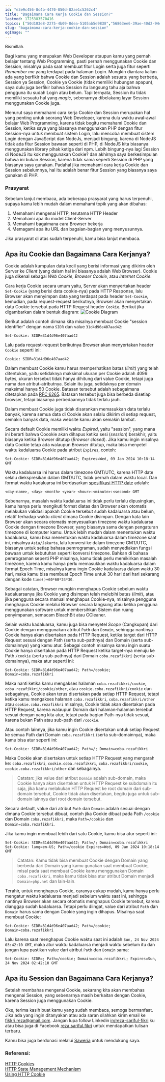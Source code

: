 ```yaml
---
id: "e3e9c456-8c4b-4470-850d-82ae1c5262c4"
title: "Bagaimana Cara Kerja Cookie dan Session?"
lastmod: 1725383570416
topics: ["50d103e8-2275-4b09-8dea-5105ab5e9838","56863ee6-39ae-40d2-94ca-34e0805ce291","b2ded9c2-dea9-4427-a4aa-3b5a24e89468","cdc80207-597b-4fb7-b572-53b68c9f1a78","3b2bf050-b69c-4438-b3d9-ed0a3a5e0911"]
slug: "bagaimana-cara-kerja-cookie-dan-session"
ogImage: ""
---
```


Bismillah.

Bagi kamu yang merupakan Web Developer ataupun kamu yang pernah belajar tentang Web Programming, pasti pernah menggunakan Cookie dan Session, misalnya pada saat membuat fitur Login serta juga fitur seperti *Remember me* yang terdapat pada halaman Login. Mungkin diantara kalian ada yang berfikir bahwa Cookie dan Session adalah sesuatu yang berbeda, Session ya Session, Cookie ya Cookie (tidak memiliki hubungan apapun), saya dulu juga berfikir bahwa Session itu langsung tahu aja bahwa pengguna itu sudah Login atau belum. <!-- excerpt -->Tapi ternyata, Session itu tidak memiliki sesuatu hal yang *magic*, sebenarnya dibelakang layar Session menggunakan Cookie juga<!-- excerpt -->.

Menurut saya memahami cara kerja Cookie dan Session merupakan hal yang penting untuk seorang Web Developer, karena dulu waktu awal-awal belajar Web Programming, karena tidak begitu memahami Cookie dan Session, ketika saya yang biasanya menggunakan PHP dengan fitur Session-nya untuk membuat sistem Login, lalu mencoba membuat sistem Login dengan JavaScript dan NodeJs, menjadi bingung, karena di NodeJS tidak ada fitur Session bawaan seperti di PHP, di NodeJS kita biasanya menggunakan library pihak ketiga dari npm. Lebih bingung-nya lagi Session di NodeJS itu kok menggunakan Cookie? dan akhirnya saya berkesimpulan bahwa ini bukan Session, karena tidak sama seperti Session di PHP yang biasanya saya gunakan. Padahal jika memahami cara kerja Cookie dan Session sebelumnya, hal itu adalah benar fitur Session yang biasanya saya gunakan di PHP.

### Prasyarat
Sebelum lanjut membaca, ada beberapa prasyarat yang harus terpenuhi, supaya kamu lebih mudah dalam memahami topik yang akan dibahas:
1. Memahami mengenai HTTP, terutama HTTP Header
2. Memahami apa itu model Client-Server
3. Memahami bagaimana cara Browser bekerja
4. Memagami apa itu URL dan bagaian-bagian yang menyusunnya.

Jika prasyarat di atas sudah terpenuhi, kamu bisa lanjut membaca.

## Apa itu Cookie dan Bagaimana Cara Kerjanya?
Cookie adalah kumpulan data kecil yang berisi informasi yang dikirim oleh Server ke *Client* (yang dalam hal ini biasanya adalah Web Browser). Cookie juga dikenal sebagai *Web Cookie*, *Browser Cookie*, atau *Internet Cookie*. 

Cara kerja Cookie secara umum yaitu, Server akan menyertakan header `Set-Cookie` (yang berisi data cookie-nya) pada HTTP Response, lalu Browser akan menyimpan data yang terdapat pada header `Set-Cookie`, kemudian, pada request-request berikutnya, Browser akan menyertakan data Cookie tersebut pada HTTP Request header `Cookie`. Berikut jika digambarkan dalam bentuk diagram:
![Cookie Diagram](/posts/bagaimana-cara-kerja-cookie-dan-session/cookie-diagram.png)<!--rehype:width=802&height=441&loading=lazy&decoding=async-->

Berikut adalah contoh dimana kita misalnya membuat Cookie "session identifier" dengan nama `SIDR` dan value `31d4d96e407aad42`:
```http
Set-Cookie: SIDR=31d4d96e407aad42
```
Lalu pada request-request berikutnya Browser akan menyertakan header `Cookie` seperti ini:
```http
Cookie: SIDR=31d4d96e407aad42
```

Dalam membuat Cookie kamu harus memperhatikan batas (*limit*) yang telah ditentukan, yaitu setidaknya maksimal ukuran per Cookie adalah 4096 bytes, ukuran tersebut tidak hanya dihitung dari value Cookie, tetapi juga nama dan atribut-atributnya. Selain itu juga, setidaknya per domain maksimal hanya 50 Cookie. Batasan tersebut adalah sebagaimana ditetapkan pada [RFC 6265](https://www.rfc-editor.org/rfc/rfc6265.html#page-27). Batasan tersebut juga bisa berbeda disetiap browser, tetapi biasanya perbedaannya tidak terlalu jauh.

Dalam membuat Cookie juga tidak disarankan memasukkan data terlalu banyak, karena semua data di Cookie akan selalu dikirim di setiap request, semakin banyak data, maka website kamu akan semakin lambat.

Secara default Cookie memiliki waktu *Expired*, yaitu "session", yang mana ini berarti bahwa Coookie akan dihapus ketika sesi (*session*) berakhir, yaitu biasanya ketika Browser ditutup (*Browser closed*). Jika kamu ingin misalnya data Cookie tetap ada walaupun Browser ditutup, maka bisa menyetel waktu kadaluarsa Cookie pada atribut `Expires`, contoh:
```http
Set-Cookie: SIDR=31d4d96e407aad42; Expires=Wed, 09 Jan 2024 10:18:14 GMT
```
Waktu kadaluarsa ini harus dalam timezone GMT/UTC, karena HTTP date selalu diekspresikan dalam GMT/UTC, tidak pernah dalam waktu local. Dan format waktu kadaluarsa ini berdasarkan [spesifikasi HTTP date](https://developer.mozilla.org/en-US/docs/Web/HTTP/Headers/Date) adalah:
```http
<day-name>, <day> <month> <year> <hour>:<minute>:<second> GMT
```

Sebenarnya, masalah waktu kadaluarsa ini tidak perlu terlalu dipusingkan, kamu hanya perlu mengikuti format diatas dan Browser akan otomatis melakukan validasi apakah Cookie tersebut sudah kadaluarsa atau belum, relatif terhadap waktu *client* dimana Cookie disimpan. Dengan kata lain Browser akan secara otomatis menyesuaikan timezone waktu kadaluarsa Cookie dengan timezone Browser, yang biasanya sama dengan pengaturan timezone di komputer kamu. Untuk lebih mudah dalam menentukan waktu kadaluarsa, kamu bisa menentukan waktu kadaluarsa dalam timezone saat ini, misalnya `Asia/Jakarta`, lalu konversi ke dalam timezone GMT/UTC, biasanya untuk setiap bahasa pemrograman, sudah menyediakan fungsi bawaan untuk kebutuhan seperti konversi timezone. Bahkan di bahasa pemrograman seperti PHP misalnya, kamu tidak perlu memikirkan masalah timezone, karena kamu hanya perlu memasukkan waktu kadaluarsa dalam format Epoch Time, misalnya kamu ingin Cookie kadaluarsa dalam waktu 30 hari, maka kamu bisa membuat Epoch Time untuk 30 hari dari hari sekarang dengan kode `time()+60*60*24*30`.

Sebagai catatan, Browser mungkin menghapus Cookie sebelum waktu kadaluarsanya jika Cookie yang disimpan telah melebihi batas (*limit*), atau jika pengguna secara manual menghapus Cookie-nya, misalnya pengguna menghapus Cookie melalui Browser secara langsung atau ketika pengguna menggunakan software untuk membersihkan Sistem dan ruang penyimpanan, semacam BleachBit atau CCleaner.

Selain waktu kadaluarsa, kamu juga bisa menyetel *Scope* (Cangkupan) dari Cookie dengan menggunakan atribut `Path` dan `Domain`, sehingga nantinya Cookie hanya akan disertakan pada HTTP Request, ketika target dari HTTP Request sesuai dengan Path (serta sub-pathnya) dan Domain (serta sub-domainnya) yang kamu atur. Sebagai contoh misalnya kamu ingin suatu Cookie hanya disertakan pada HTTP Request ketika target-nya menuju ke Path `/cookie` (serta sub-pathnya) dari Domain `coba.rezafikkri` (serta sub-domainnya), maka atur seperti ini:
```http
Set-Cookie: SIDR=31d4d96e407aad42; Path=/cookie; Domain=coba.rezafikkri
```
Maka nanti ketika kamu mengakses halaman `coba.rezafikkri/cookie`, `coba.rezafikkri/cookie/other`, atau `cookie.coba.rezafikkri/cookie` dan sebagainya, Cookie akan terus disertakan pada setiap HTTP Request, tetapi ketika kamu mengakses halaman `coba.rezafikkri`, `coba.rezafikkri/other` atau `cookie.coba.rezafikkri` misalnya, Cookie tidak akan disertakan pada HTTP Request, karena walaupun Domain dari halaman-halaman tersebut sesuai dengan yang kita atur, tetapi pada bagian Path-nya tidak sesuai, karena bukan Path atau sub-path dari `/cookie`. 

Atau contoh lainnya, jika kamu ingin Cookie disertakan untuk setiap Request ke semua Path dari Domain `coba.rezafikkri` (serta sub-domainnya), maka kamu bisa atur seperti ini:
```http
Set-Cookie: SIDR=31d4d96e407aad42; Path=/; Domain=coba.rezafikkri
```
Maka Cookie akan disertakan untuk setiap HTTP Request yang mengarah ke: `coba.rezafikkri`, `cookie.coba.rezafikkri`, `coba.rezafikkri/cookie`, `cookie.coba.rezafikkri/other` dan sebagainya.

> Catatan: jika value dari atribut `Domain` adalah sub-domain, maka Cookie hanya akan disertekan untuk HTTP Request ke subdomain itu saja, jika kamu melakukan HTTP Request ke root domain dari sub-domain tersebut, Cookie tidak akan disertakan, begitu juga untuk sub-domain lainnya dari root domain tersebut.

Secara default, value dari atribut `Path` dan `Domain` adalah sesuai dengan dimana Cookie tersebut dibuat, contoh jika Cookie dibuat pada Path `/cookie` dan Domain `coba.rezafikkri`, maka `Path=/cookie` dan `Domain=coba.rezafikkri`.

Jika kamu ingin membuat lebih dari satu Cookie, kamu bisa atur seperti ini:
```http
Set-Cookie: SIDR=31d4d96e407aad42; Path=/; Domain=coba.rezafikkri
Set-Cookie: lang=en-US; Path=/cookie Expires=Wed, 09 Jan 2024 10:18:14 GMT
```

> Catatan: Kamu tidak bisa membuat Cookie dengan Domain yang berbeda dari Domain yang kamu gunakan saat membuat Cookie, misal pada saat membuat Cookie kamu menggunakan Domain `coba.rezafikkri`, maka kamu tidak bisa atur atribut Domain menjadi `Domain=php.net` dan lain-lain.

Terahir, untuk menghapus Cookie, caranya cukup mudah, kamu hanya perlu mengatur waktu kadaluarsa menjadi sebelum waktu saat ini, sehingga nantinya Browser akan secara otomatis menghapus Cookie tersebut, karena dianggap sudah kadaluarsa. Tetapi perlu diingat, value dari atribut `Path` dan `Domain` harus sama dengan Cookie yang ingin dihapus. Misalnya saat membuat Cookie:
```http
Set-Cookie: SIDR=31d4d96e407aad42; Path=/cookie; Domain=coba.rezafikkri
```
Lalu karena saat menghapus Cookie waktu saat ini adalah `Sun, 24 Nov 2024 03:42:10 GMT`, maka atur waktu kadaluarsa menjadi waktu sebelum itu dan jangan lupa pastikan value dari atribut `Path` dan `Domain` sama:
```http
Set-Cookie: SIDR=; Path=/cookie; Domain=coba.rezafikkri; Expires=Sun, 24 Nov 2024 02:42:10 GMT
```

## Apa itu Session dan Bagaimana Cara Kerjanya?
Setelah membahas mengenai Cookie, sekarang kita akan membahas mengenai Session, yang sebenarnya masih berkaitan dengan Cookie, karena Session juga menggunakan Cookie.

Oke, terima kasih buat kamu yang sudah membaca, semoga bermanfaat. Jika ada yang ingin ditanyakan atau ada saran silahkan kirim email ke fikkri.reza@gmail.com. Jangan lupa follow Linkedin [in/reza-sariful-fikri](https://www.linkedin.com/in/reza-sariful-fikri) ku atau bisa juga di Facebook [reza.sariful.fikri](https://web.facebook.com/reza.sariful.fikri) untuk mendapatkan tulisan terbaru.

Kamu bisa juga berdonasi melalui [Saweria](https://saweria.co/rezafikkri) untuk mendukung saya.

### Referensi:
[HTTP Cookies](https://http.dev/cookies)</br>
[HTTP State Management Mechanism](https://www.rfc-editor.org/rfc/inline-errata/rfc6265.html)</br>
[Using HTTP Cookie](https://developer.mozilla.org/en-US/docs/Web/HTTP/Cookies)</br>

